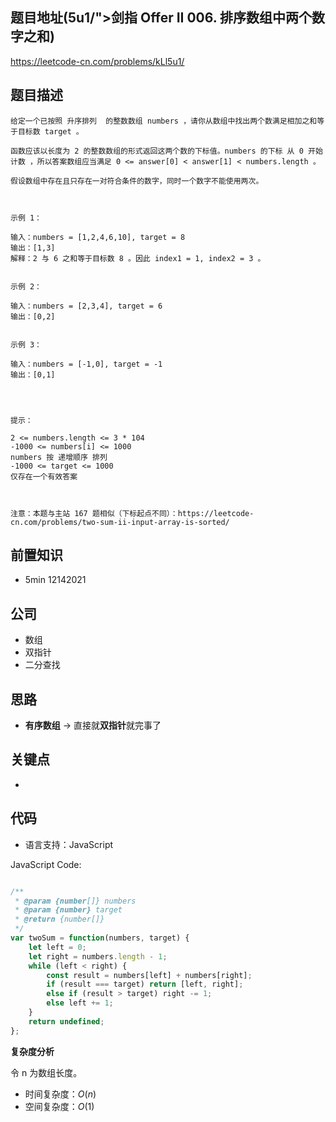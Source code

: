 
## 题目地址(5u1/">剑指 Offer II 006. 排序数组中两个数字之和)

https://leetcode-cn.com/problems/kLl5u1/

## 题目描述

```
给定一个已按照 升序排列  的整数数组 numbers ，请你从数组中找出两个数满足相加之和等于目标数 target 。

函数应该以长度为 2 的整数数组的形式返回这两个数的下标值。numbers 的下标 从 0 开始计数 ，所以答案数组应当满足 0 <= answer[0] < answer[1] < numbers.length 。

假设数组中存在且只存在一对符合条件的数字，同时一个数字不能使用两次。

 

示例 1：

输入：numbers = [1,2,4,6,10], target = 8
输出：[1,3]
解释：2 与 6 之和等于目标数 8 。因此 index1 = 1, index2 = 3 。


示例 2：

输入：numbers = [2,3,4], target = 6
输出：[0,2]


示例 3：

输入：numbers = [-1,0], target = -1
输出：[0,1]


 

提示：

2 <= numbers.length <= 3 * 104
-1000 <= numbers[i] <= 1000
numbers 按 递增顺序 排列
-1000 <= target <= 1000
仅存在一个有效答案

 

注意：本题与主站 167 题相似（下标起点不同）：https://leetcode-cn.com/problems/two-sum-ii-input-array-is-sorted/
```

## 前置知识

- 5min 12142021

## 公司

- 数组
- 双指针
- 二分查找

## 思路

- **有序数组** -> 直接就**双指针**就完事了

## 关键点

-

## 代码

- 语言支持：JavaScript

JavaScript Code:

```javascript

/**
 * @param {number[]} numbers
 * @param {number} target
 * @return {number[]}
 */
var twoSum = function(numbers, target) {
    let left = 0;
    let right = numbers.length - 1;
    while (left < right) {
        const result = numbers[left] + numbers[right];
        if (result === target) return [left, right];
        else if (result > target) right -= 1;
        else left += 1;
    }
    return undefined;
};

```


**复杂度分析**

令 n 为数组长度。

- 时间复杂度：$O(n)$
- 空间复杂度：$O(1)$


